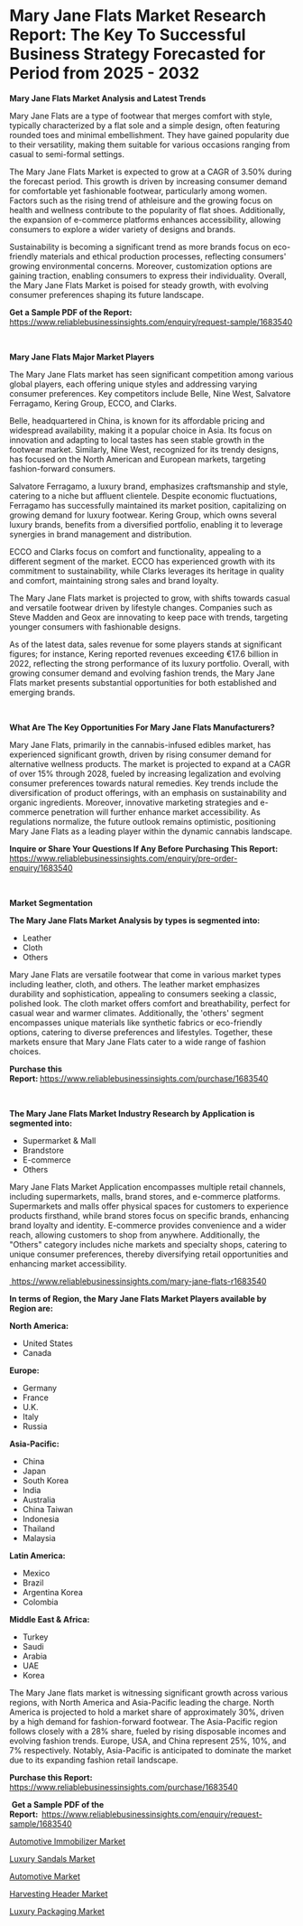 <p><h1>Mary Jane Flats Market Research Report: The Key To Successful Business Strategy Forecasted for Period from 2025 - 2032</h1></p><p><strong>Mary Jane Flats Market Analysis and Latest Trends</strong></p>
<p><p>Mary Jane Flats are a type of footwear that merges comfort with style, typically characterized by a flat sole and a simple design, often featuring rounded toes and minimal embellishment. They have gained popularity due to their versatility, making them suitable for various occasions ranging from casual to semi-formal settings.</p><p>The Mary Jane Flats Market is expected to grow at a CAGR of 3.50% during the forecast period. This growth is driven by increasing consumer demand for comfortable yet fashionable footwear, particularly among women. Factors such as the rising trend of athleisure and the growing focus on health and wellness contribute to the popularity of flat shoes. Additionally, the expansion of e-commerce platforms enhances accessibility, allowing consumers to explore a wider variety of designs and brands.</p><p>Sustainability is becoming a significant trend as more brands focus on eco-friendly materials and ethical production processes, reflecting consumers' growing environmental concerns. Moreover, customization options are gaining traction, enabling consumers to express their individuality. Overall, the Mary Jane Flats Market is poised for steady growth, with evolving consumer preferences shaping its future landscape.</p></p>
<p><strong>Get a Sample PDF of the Report:&nbsp;</strong> <a href="https://www.reliablebusinessinsights.com/enquiry/request-sample/1683540?utm_campaign=1113&utm_medium=2&utm_source=Github&utm_content=ia&utm_term=05022025&utm_id=mary-jane-flats">https://www.reliablebusinessinsights.com/enquiry/request-sample/1683540</a></p>
<p>&nbsp;</p>
<p><strong>Mary Jane Flats Major Market Players</strong></p>
<p><p>The Mary Jane Flats market has seen significant competition among various global players, each offering unique styles and addressing varying consumer preferences. Key competitors include Belle, Nine West, Salvatore Ferragamo, Kering Group, ECCO, and Clarks. </p><p>Belle, headquartered in China, is known for its affordable pricing and widespread availability, making it a popular choice in Asia. Its focus on innovation and adapting to local tastes has seen stable growth in the footwear market. Similarly, Nine West, recognized for its trendy designs, has focused on the North American and European markets, targeting fashion-forward consumers.</p><p>Salvatore Ferragamo, a luxury brand, emphasizes craftsmanship and style, catering to a niche but affluent clientele. Despite economic fluctuations, Ferragamo has successfully maintained its market position, capitalizing on growing demand for luxury footwear. Kering Group, which owns several luxury brands, benefits from a diversified portfolio, enabling it to leverage synergies in brand management and distribution.</p><p>ECCO and Clarks focus on comfort and functionality, appealing to a different segment of the market. ECCO has experienced growth with its commitment to sustainability, while Clarks leverages its heritage in quality and comfort, maintaining strong sales and brand loyalty.</p><p>The Mary Jane Flats market is projected to grow, with shifts towards casual and versatile footwear driven by lifestyle changes. Companies such as Steve Madden and Geox are innovating to keep pace with trends, targeting younger consumers with fashionable designs.</p><p>As of the latest data, sales revenue for some players stands at significant figures; for instance, Kering reported revenues exceeding €17.6 billion in 2022, reflecting the strong performance of its luxury portfolio. Overall, with growing consumer demand and evolving fashion trends, the Mary Jane Flats market presents substantial opportunities for both established and emerging brands.</p></p>
<p>&nbsp;</p>
<p><strong>What Are The Key Opportunities For Mary Jane Flats Manufacturers?</strong></p>
<p><p>Mary Jane Flats, primarily in the cannabis-infused edibles market, has experienced significant growth, driven by rising consumer demand for alternative wellness products. The market is projected to expand at a CAGR of over 15% through 2028, fueled by increasing legalization and evolving consumer preferences towards natural remedies. Key trends include the diversification of product offerings, with an emphasis on sustainability and organic ingredients. Moreover, innovative marketing strategies and e-commerce penetration will further enhance market accessibility. As regulations normalize, the future outlook remains optimistic, positioning Mary Jane Flats as a leading player within the dynamic cannabis landscape.</p></p>
<p><strong>Inquire or Share Your Questions If Any Before Purchasing This Report:</strong> <a href="https://www.reliablebusinessinsights.com/enquiry/pre-order-enquiry/1683540?utm_campaign=1113&utm_medium=2&utm_source=Github&utm_content=ia&utm_term=05022025&utm_id=mary-jane-flats">https://www.reliablebusinessinsights.com/enquiry/pre-order-enquiry/1683540</a></p>
<p>&nbsp;</p>
<p><strong>Market Segmentation</strong></p>
<p><strong>The Mary Jane Flats Market Analysis by types is segmented into:</strong></p>
<p><ul><li>Leather</li><li>Cloth</li><li>Others</li></ul></p>
<p><p>Mary Jane Flats are versatile footwear that come in various market types including leather, cloth, and others. The leather market emphasizes durability and sophistication, appealing to consumers seeking a classic, polished look. The cloth market offers comfort and breathability, perfect for casual wear and warmer climates. Additionally, the 'others' segment encompasses unique materials like synthetic fabrics or eco-friendly options, catering to diverse preferences and lifestyles. Together, these markets ensure that Mary Jane Flats cater to a wide range of fashion choices.</p></p>
<p><strong>Purchase this Report:&nbsp;</strong><a href="https://www.reliablebusinessinsights.com/purchase/1683540?utm_campaign=1113&utm_medium=2&utm_source=Github&utm_content=ia&utm_term=05022025&utm_id=mary-jane-flats">https://www.reliablebusinessinsights.com/purchase/1683540</a></p>
<p>&nbsp;</p>
<p><strong>The Mary Jane Flats Market Industry Research by Application is segmented into:</strong></p>
<p><ul><li>Supermarket & Mall</li><li>Brandstore</li><li>E-commerce</li><li>Others</li></ul></p>
<p><p>Mary Jane Flats Market Application encompasses multiple retail channels, including supermarkets, malls, brand stores, and e-commerce platforms. Supermarkets and malls offer physical spaces for customers to experience products firsthand, while brand stores focus on specific brands, enhancing brand loyalty and identity. E-commerce provides convenience and a wider reach, allowing customers to shop from anywhere. Additionally, the "Others" category includes niche markets and specialty shops, catering to unique consumer preferences, thereby diversifying retail opportunities and enhancing market accessibility.</p></p>
<p><a href="https://www.reliablebusinessinsights.com/mary-jane-flats-r1683540?utm_campaign=1113&utm_medium=2&utm_source=Github&utm_content=ia&utm_term=05022025&utm_id=mary-jane-flats">&nbsp;https://www.reliablebusinessinsights.com/mary-jane-flats-r1683540</a></p>
<p><strong>In terms of Region, the Mary Jane Flats Market Players available by Region are:</strong></p>
<p>
    <p> <strong> North America: </strong>
        <ul>
            <li>United States</li>
            <li>Canada</li>
        </ul>
        </p> 
    <p> <strong> Europe: </strong>
        <ul>
            <li>Germany</li>
            <li>France</li>
            <li>U.K.</li>
            <li>Italy</li>
            <li>Russia</li>
        </ul>
        </p> 
    <p> <strong> Asia-Pacific: </strong>
        <ul>
            <li>China</li>
            <li>Japan</li>
            <li>South Korea</li>
            <li>India</li>
            <li>Australia</li>
            <li>China Taiwan</li>
            <li>Indonesia</li>
            <li>Thailand</li>
            <li>Malaysia</li>
        </ul>
        </p> 
    <p> <strong> Latin America: </strong>
        <ul>
            <li>Mexico</li>
            <li>Brazil</li>
            <li>Argentina Korea</li>
            <li>Colombia</li>
        </ul>
        </p> 
    <p> <strong> Middle East & Africa: </strong>
        <ul>
            <li>Turkey</li>
            <li>Saudi</li>
            <li>Arabia</li>
            <li>UAE</li>
            <li>Korea</li>
        </ul>
    </p>
    </p>
<p><p>The Mary Jane flats market is witnessing significant growth across various regions, with North America and Asia-Pacific leading the charge. North America is projected to hold a market share of approximately 30%, driven by a high demand for fashion-forward footwear. The Asia-Pacific region follows closely with a 28% share, fueled by rising disposable incomes and evolving fashion trends. Europe, USA, and China represent 25%, 10%, and 7% respectively. Notably, Asia-Pacific is anticipated to dominate the market due to its expanding fashion retail landscape.</p></p>
<p><strong>Purchase this Report: </strong><a href="https://www.reliablebusinessinsights.com/purchase/1683540?utm_campaign=1113&utm_medium=2&utm_source=Github&utm_content=ia&utm_term=05022025&utm_id=mary-jane-flats">https://www.reliablebusinessinsights.com/purchase/1683540</a></p>
<p>&nbsp;<strong>Get a Sample PDF of the Report:&nbsp;&nbsp;</strong><a href="https://www.reliablebusinessinsights.com/enquiry/request-sample/1683540?utm_campaign=1113&utm_medium=2&utm_source=Github&utm_content=ia&utm_term=05022025&utm_id=mary-jane-flats">https://www.reliablebusinessinsights.com/enquiry/request-sample/1683540</a></p>
<p><strong></strong></p>
<p><p><a href="https://www.linkedin.com/pulse/aligning-strategies-automotive-immobilizer-market-insights-omxhe?utm_campaign=1113&utm_medium=2&utm_source=Github&utm_content=ia&utm_term=05022025&utm_id=mary-jane-flats">Automotive Immobilizer Market</a></p><p><a href="https://github.com/katonmarti489/Market-Research-Report-List-1/blob/main/luxury-sandals-market.md?utm_campaign=1113&utm_medium=2&utm_source=Github&utm_content=ia&utm_term=05022025&utm_id=mary-jane-flats">Luxury Sandals Market</a></p><p><a href="https://www.linkedin.com/pulse/future-automotive-market-whats-propelling-48-cagr-2032-mrktresearch-qkz3e?utm_campaign=1113&utm_medium=2&utm_source=Github&utm_content=ia&utm_term=05022025&utm_id=mary-jane-flats">Automotive Market</a></p><p><a href="https://www.linkedin.com/pulse/comprehensive-overview-harvesting-header-market-2025-2032-cpksc?utm_campaign=1113&utm_medium=2&utm_source=Github&utm_content=ia&utm_term=05022025&utm_id=mary-jane-flats">Harvesting Header Market</a></p><p><a href="https://github.com/lisaeichler20775/Market-Research-Report-List-1/blob/main/luxury-packaging-market.md?utm_campaign=1113&utm_medium=2&utm_source=Github&utm_content=ia&utm_term=05022025&utm_id=mary-jane-flats">Luxury Packaging Market</a></p></p>